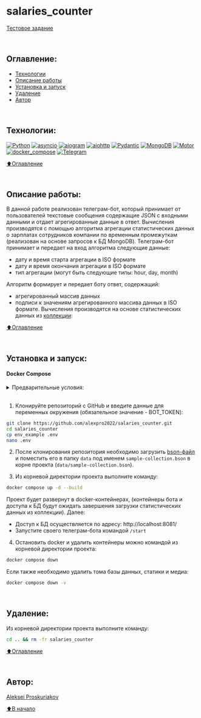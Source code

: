 # salaries_counter

[Тестовое задание](https://docs.google.com/document/d/1XRR5m0PMocZf-AwM1BFNYUJ2OdBEkm9YYH8uQjYlvQc/edit)

<br>

## Оглавление:
- [Технологии](#технологии)
- [Описание работы](#описание-работы)
- [Установка и запуск](#установка-и-запуск)
- [Удаление](#удаление)
- [Автор](#автор)

<br>

## Технологии:

[![Python](https://img.shields.io/badge/Python-v3.11-blue?logo=python)](https://www.python.org/)
[![asyncio](https://img.shields.io/badge/-asyncio-464646?logo=python)](https://docs.python.org/3/library/asyncio.html)
[![aiogram](https://img.shields.io/badge/aiogram-v3.1-blue?logo=aiogram)](https://aiogram.dev/)
[![aiohttp](https://img.shields.io/badge/-aiohttp-464646?logo=aiohttp)](https://docs.aiohttp.org/en/stable/index.html)
[![Pydantic](https://img.shields.io/badge/-Pydantic-464646?logo=Pydantic)](https://docs.pydantic.dev/)
[![MongoDB](https://img.shields.io/badge/-MongoDB-464646?logo=MongoDB)](https://www.mongodb.com/)
[![Motor](https://img.shields.io/badge/-Motor-464646?logo=Python)](https://motor.readthedocs.io/en/3.3.1/)
[![docker_compose](https://img.shields.io/badge/-Docker%20Compose-464646?logo=docker)](https://docs.docker.com/compose/)
[![Telegram](https://img.shields.io/badge/-Telegram-464646?logo=Telegram)](https://core.telegram.org/api)

[⬆️Оглавление](#оглавление)

<br>

## Описание работы:
В данной работе реализован телеграм-бот, который принимает от пользователей текстовые сообщения содержащие JSON с входными данными и отдает агрегированные данные в ответ. Вычисления производятся с помощью алгоритма агрегации статистических данных о зарплатах сотрудников компании по временным промежуткам (реализован на основе  запросов к БД MongoDB). 
Телеграм-бот принимает и передает на вход алгоритма следующие данные:
  - дату и время старта агрегации в ISO формате
  - дату и время окончания агрегации в ISO формате
  - тип агрегации (могут быть следующие типы: hour, day, month)

Алгоритм формирует и передает боту ответ, содержащий:
  - агрегированный массив данных
  - подписи к значениям агрегированного массива данных в ISO формате. 
Вычисления производятся на основе статистических данных из [коллекции](https://drive.google.com/file/d/1pcNm2TAtXHO4JIad9dkzpbNc4q7NoYkx/view?usp=sharing):

[⬆️Оглавление](#оглавление)

<br>

## Установка и запуск: 
#### Docker Compose
<details><summary>Предварительные условия:</summary>

Предполагается, что пользователь:
 - создал [бота](https://github.com/alexpro2022/instructions-t-bot/blob/main/README.md#%D1%81%D0%BE%D0%B7%D0%B4%D0%B0%D0%BD%D0%B8%D0%B5-%D0%B8-%D0%BD%D0%B0%D1%81%D1%82%D1%80%D0%BE%D0%B9%D0%BA%D0%B0-%D0%B0%D0%BA%D0%BA%D0%B0%D1%83%D0%BD%D1%82%D0%B0-%D0%B1%D0%BE%D1%82%D0%B0)

 - установил [Docker](https://docs.docker.com/engine/install/) и [Docker Compose](https://docs.docker.com/compose/install/) на локальной машине или на удаленном сервере, где проект будет запускаться в контейнерах. Проверить наличие можно выполнив команды:
 
    ```bash
    docker --version && docker-compose --version
    ```
<h1></h1>
</details>
<br>

1. Клонируйте репозиторий с GitHub и введите данные для переменных окружения (обязательное значение - BOT_TOKEN):

```bash
git clone https://github.com/alexpro2022/salaries_counter.git
cd salaries_counter
cp env_example .env
nano .env
```

2. После клонирования репозитория необходимо загрузить [bson-файл](https://drive.google.com/file/d/1pcNm2TAtXHO4JIad9dkzpbNc4q7NoYkx/view?usp=sharing) и поместить его в папку `data` под именем `sample-collection.bson` в корне проекта (`data/sample-collection.bson`).

3. Из корневой директории проекта выполните команду:
```bash
docker compose up -d --build
```
Проект будет развернут в docker-контейнерах, (контейнеры бота и доступа к БД будут ожидать завершения загрузки статистических данных из коллекции). Далее:
  - Доступ к БД осуществляется по адресу: http://localhost:8081/
  - Запустите своего телеграм-бота командой `/start`

4. Остановить docker и удалить контейнеры можно командой из корневой директории проекта:
```bash
docker compose down
```
Если также необходимо удалить тома базы данных, статики и медиа:
```bash
docker compose down -v
```

<br>

## Удаление:
Из корневой директории проекта выполните команду:
```bash
cd .. && rm -fr salaries_counter
```
  
[⬆️Оглавление](#оглавление)

<br>

## Автор:
[Aleksei Proskuriakov](https://github.com/alexpro2022)

[⬆️В начало](#salaries_counter)